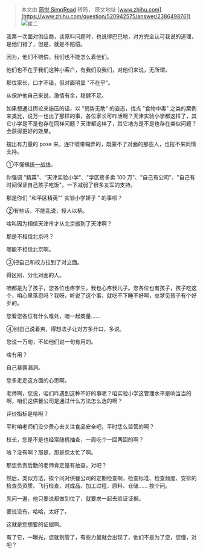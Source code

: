 > 本文由 [简悦 SimpRead](http://ksria.com/simpread/) 转码， 原文地址 [www.zhihu.com](https://www.zhihu.com/question/520942575/answer/2386498761) ![](https://pic2.zhimg.com/v2-63ad71e4edacccaa71e92a1f24d86e03_xs.jpg?source=1940ef5c)崔二

我第一次面对供应商，谈原料问题时，也说得巴巴地，对方完全认可我说的道理，是他们错了，但是，就是不赔偿。

因为，他们不赔偿，我们也不能怎么着他们。

他们也不在乎我们这种小客户，有我们没我们，对他们来说，无所谓。

那位家长，口才不错，但对面明显 "不在乎"。

从保护他自己来说，激情有余，稳健不足。

如果想通过舆论来施压的话，以 "弱势无助" 的姿态，找点 "食物中毒" 之类的案例来类比，说万一也出了那样的事，各位家长可咋活啊？天津实验小学都这样了，其它小学是不是也存在同样问题？天津都这样了，其它地方是不是也存在类似问题？会获得更好的效果。

摆出有力量的 pose 来，连吓唬带糊弄的，既蒙不了对面的那些人，也拉不来同情支持。

①不懂搞[统一战线](https://www.zhihu.com/search?q=%E7%BB%9F%E4%B8%80%E6%88%98%E7%BA%BF&search_source=Entity&hybrid_search_source=Entity&hybrid_search_extra=%7B%22sourceType%22%3A%22answer%22%2C%22sourceId%22%3A2386498761%7D)。

你强调 "精英"、"天津实验小学"、"学区房多卖 100 万"、"自己有公司"、"自己有时间保证自己孩子吃饭"，一下减弱了很多友军的支持。

那是你们 "和平区精英"" 实验小学娇子 " 的事呗？

②有些话，不能乱说，授人以柄。

啥叫因为相信天津市才从北京搬到了天津啊？

那是不相信北京吗？

哪能不相信北京啊。

③把自己和校方拉到了对立面。

得区别、分化对面的人。

咱都是为了孩子，您各位也疼学生，我也心疼我儿子。您各位也有孩子，孩子吃这个，咱心里落忍吗？我呀，听说了这个事，就吃不下睡不好啊，总梦见孩子有个好歹的。

您看您各位有什么难处，咱一起商量……

④别自己说着爽，得想法子让对方多开口，多说。

您说一万句，不如他们说一句有用的。

啥有用？

自己暴露漏洞。

您多走走这方面的心思啊。

老师啊，您说，咱们咋遇到这种不好的事呢？咱实验小学这管理水平是响当当的啊，咱们这供餐公司是通过什么方法怎么选的啊？

评价指标是啥啊？

平时咱老师们没少费心去关注食品安全吧，平时恁么监管的啊？

校长，您是不是也经常随机抽查，一周吃个一回两回的啊？

啥？没有啊？那是，那是您太忙了啊。

那您负责后勤的老师肯定是有抽查，对吧？

然后，类似方法，挨个问对供餐公司的定期检查啊，检查标准、检查频度、安排的检查员资质、飞行检查，对成品、加工过程、原料、仓储…… 挨个问。

先问一遍，他只要说都做到位了，就要求一起去验证证据。

要说没有，哈哈，太好了。

这就是您想要的证据啊。

有了它，一曝光，您就别管了，有些力量就会出现了，他们不是为了您，您懂，对吧？
